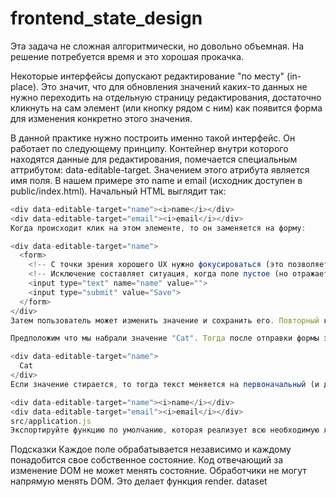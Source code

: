 # frontend_state_design
Эта задача не сложная алгоритмически, но довольно объемная. На решение потребуется время и это хорошая прокачка.

Некоторые интерфейсы допускают редактирование "по месту" (in-place). Это значит, что для обновления значений каких-то данных не нужно переходить на отдельную страницу редактирования, достаточно кликнуть на сам элемент (или кнопку рядом с ним) как появится форма для изменения конкретно этого значения.

В данной практике нужно построить именно такой интерфейс. Он работает по следующему принципу. Контейнер внутри которого находятся данные для редактирования, помечается специальным аттрибутом: data-editable-target. Значением этого атрибута является имя поля. В нашем примере это name и email (исходник доступен в public/index.html). Начальный HTML выглядит так:

```js
<div data-editable-target="name"><i>name</i></div>
<div data-editable-target="email"><i>email</i></div>
Когда происходит клик на этом элементе, то он заменяется на форму:

<div data-editable-target="name">
  <form>
    <!-- С точки зрения хорошего UX нужно фокусироваться (это позволяет использовать клавиатуру сразу) на этом инпуте и выделять текст внутри него -->
    <!-- Исключение составляет ситуация, когда поле пустое (но отражается текст выделенный курсивом как в примере выше) -->
    <input type="text" name="name" value="">
    <input type="submit" value="Save">
  </form>
</div>
Затем пользователь может изменить значение и сохранить его. Повторный клик снова открывает форму для редактирования, в которой окажется то значение, которое вбил пользователь.

Предположим что мы набрали значение "Cat". Тогда после отправки формы этот див станет таким:

<div data-editable-target="name">
  Cat
</div>
Если значение стирается, то тогда текст меняется на первоначальный (и добавляется курсив), такой какой он был до любых изменений:

<div data-editable-target="name"><i>name</i></div>
<div data-editable-target="email"><i>email</i></div>
src/application.js
Экспортируйте функцию по умолчанию, которая реализует всю необходимую логику. По необходимости создайте дополнительные функции на уровне модуля.
```
Подсказки
Каждое поле обрабатывается независимо и каждому понадобится свое собственное состояние.
Код отвечающий за изменение DOM не может менять состояние.
Обработчики не могут напрямую менять DOM. Это делает функция render.
dataset
